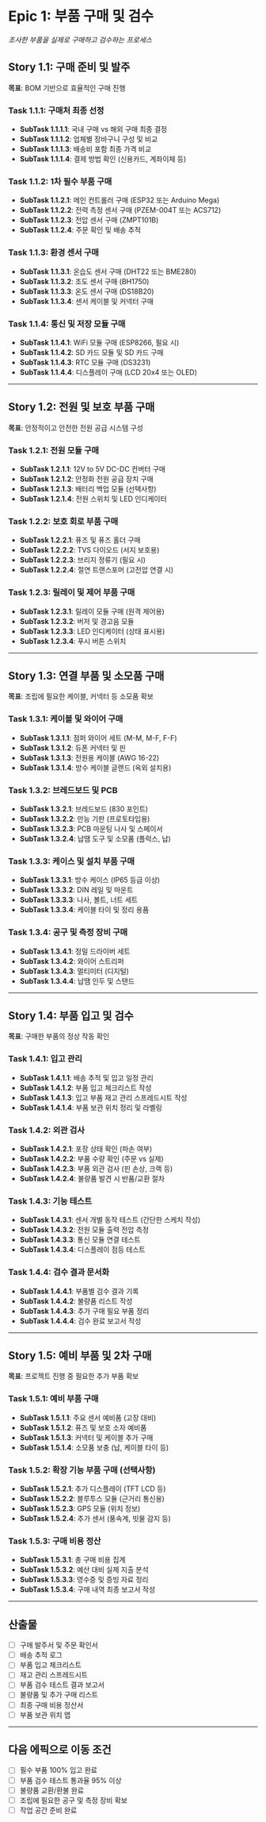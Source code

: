 # Epic 1: 부품 구매 및 검수

*조사한 부품을 실제로 구매하고 검수하는 프로세스*

## Story 1.1: 구매 준비 및 발주

**목표**: BOM 기반으로 효율적인 구매 진행

### Task 1.1.1: 구매처 최종 선정

- **SubTask 1.1.1.1**: 국내 구매 vs 해외 구매 최종 결정
- **SubTask 1.1.1.2**: 업체별 장바구니 구성 및 비교
- **SubTask 1.1.1.3**: 배송비 포함 최종 가격 비교
- **SubTask 1.1.1.4**: 결제 방법 확인 (신용카드, 계좌이체 등)

### Task 1.1.2: 1차 필수 부품 구매

- **SubTask 1.1.2.1**: 메인 컨트롤러 구매 (ESP32 또는 Arduino Mega)
- **SubTask 1.1.2.2**: 전력 측정 센서 구매 (PZEM-004T 또는 ACS712)
- **SubTask 1.1.2.3**: 전압 센서 구매 (ZMPT101B)
- **SubTask 1.1.2.4**: 주문 확인 및 배송 추적

### Task 1.1.3: 환경 센서 구매

- **SubTask 1.1.3.1**: 온습도 센서 구매 (DHT22 또는 BME280)
- **SubTask 1.1.3.2**: 조도 센서 구매 (BH1750)
- **SubTask 1.1.3.3**: 온도 센서 구매 (DS18B20)
- **SubTask 1.1.3.4**: 센서 케이블 및 커넥터 구매

### Task 1.1.4: 통신 및 저장 모듈 구매

- **SubTask 1.1.4.1**: WiFi 모듈 구매 (ESP8266, 필요 시)
- **SubTask 1.1.4.2**: SD 카드 모듈 및 SD 카드 구매
- **SubTask 1.1.4.3**: RTC 모듈 구매 (DS3231)
- **SubTask 1.1.4.4**: 디스플레이 구매 (LCD 20x4 또는 OLED)

---

## Story 1.2: 전원 및 보호 부품 구매

**목표**: 안정적이고 안전한 전원 공급 시스템 구성

### Task 1.2.1: 전원 모듈 구매

- **SubTask 1.2.1.1**: 12V to 5V DC-DC 컨버터 구매
- **SubTask 1.2.1.2**: 안정화 전원 공급 장치 구매
- **SubTask 1.2.1.3**: 배터리 백업 모듈 (선택사항)
- **SubTask 1.2.1.4**: 전원 스위치 및 LED 인디케이터

### Task 1.2.2: 보호 회로 부품 구매

- **SubTask 1.2.2.1**: 퓨즈 및 퓨즈 홀더 구매
- **SubTask 1.2.2.2**: TVS 다이오드 (서지 보호용)
- **SubTask 1.2.2.3**: 브리지 정류기 (필요 시)
- **SubTask 1.2.2.4**: 절연 트랜스포머 (고전압 연결 시)

### Task 1.2.3: 릴레이 및 제어 부품 구매

- **SubTask 1.2.3.1**: 릴레이 모듈 구매 (원격 제어용)
- **SubTask 1.2.3.2**: 버저 및 경고음 모듈
- **SubTask 1.2.3.3**: LED 인디케이터 (상태 표시용)
- **SubTask 1.2.3.4**: 푸시 버튼 스위치

---

## Story 1.3: 연결 부품 및 소모품 구매

**목표**: 조립에 필요한 케이블, 커넥터 등 소모품 확보

### Task 1.3.1: 케이블 및 와이어 구매

- **SubTask 1.3.1.1**: 점퍼 와이어 세트 (M-M, M-F, F-F)
- **SubTask 1.3.1.2**: 듀폰 커넥터 및 핀
- **SubTask 1.3.1.3**: 전원용 케이블 (AWG 16-22)
- **SubTask 1.3.1.4**: 방수 케이블 글랜드 (옥외 설치용)

### Task 1.3.2: 브레드보드 및 PCB

- **SubTask 1.3.2.1**: 브레드보드 (830 포인트)
- **SubTask 1.3.2.2**: 만능 기판 (프로토타입용)
- **SubTask 1.3.2.3**: PCB 마운팅 나사 및 스페이서
- **SubTask 1.3.2.4**: 납땜 도구 및 소모품 (플럭스, 납)

### Task 1.3.3: 케이스 및 설치 부품 구매

- **SubTask 1.3.3.1**: 방수 케이스 (IP65 등급 이상)
- **SubTask 1.3.3.2**: DIN 레일 및 마운트
- **SubTask 1.3.3.3**: 나사, 볼트, 너트 세트
- **SubTask 1.3.3.4**: 케이블 타이 및 정리 용품

### Task 1.3.4: 공구 및 측정 장비 구매

- **SubTask 1.3.4.1**: 정밀 드라이버 세트
- **SubTask 1.3.4.2**: 와이어 스트리퍼
- **SubTask 1.3.4.3**: 멀티미터 (디지털)
- **SubTask 1.3.4.4**: 납땜 인두 및 스탠드

---

## Story 1.4: 부품 입고 및 검수

**목표**: 구매한 부품의 정상 작동 확인

### Task 1.4.1: 입고 관리

- **SubTask 1.4.1.1**: 배송 추적 및 입고 일정 관리
- **SubTask 1.4.1.2**: 부품 입고 체크리스트 작성
- **SubTask 1.4.1.3**: 입고 부품 재고 관리 스프레드시트 작성
- **SubTask 1.4.1.4**: 부품 보관 위치 정리 및 라벨링

### Task 1.4.2: 외관 검사

- **SubTask 1.4.2.1**: 포장 상태 확인 (파손 여부)
- **SubTask 1.4.2.2**: 부품 수량 확인 (주문 vs 실제)
- **SubTask 1.4.2.3**: 부품 외관 검사 (핀 손상, 크랙 등)
- **SubTask 1.4.2.4**: 불량품 발견 시 반품/교환 절차

### Task 1.4.3: 기능 테스트

- **SubTask 1.4.3.1**: 센서 개별 동작 테스트 (간단한 스케치 작성)
- **SubTask 1.4.3.2**: 전원 모듈 출력 전압 측정
- **SubTask 1.4.3.3**: 통신 모듈 연결 테스트
- **SubTask 1.4.3.4**: 디스플레이 점등 테스트

### Task 1.4.4: 검수 결과 문서화

- **SubTask 1.4.4.1**: 부품별 검수 결과 기록
- **SubTask 1.4.4.2**: 불량품 리스트 작성
- **SubTask 1.4.4.3**: 추가 구매 필요 부품 정리
- **SubTask 1.4.4.4**: 검수 완료 보고서 작성

---

## Story 1.5: 예비 부품 및 2차 구매

**목표**: 프로젝트 진행 중 필요한 추가 부품 확보

### Task 1.5.1: 예비 부품 구매

- **SubTask 1.5.1.1**: 주요 센서 예비품 (고장 대비)
- **SubTask 1.5.1.2**: 퓨즈 및 보호 소자 예비품
- **SubTask 1.5.1.3**: 커넥터 및 케이블 추가 구매
- **SubTask 1.5.1.4**: 소모품 보충 (납, 케이블 타이 등)

### Task 1.5.2: 확장 기능 부품 구매 (선택사항)

- **SubTask 1.5.2.1**: 추가 디스플레이 (TFT LCD 등)
- **SubTask 1.5.2.2**: 블루투스 모듈 (근거리 통신용)
- **SubTask 1.5.2.3**: GPS 모듈 (위치 정보)
- **SubTask 1.5.2.4**: 추가 센서 (풍속계, 빗물 감지 등)

### Task 1.5.3: 구매 비용 정산

- **SubTask 1.5.3.1**: 총 구매 비용 집계
- **SubTask 1.5.3.2**: 예산 대비 실제 지출 분석
- **SubTask 1.5.3.3**: 영수증 및 증빙 자료 정리
- **SubTask 1.5.3.4**: 구매 내역 최종 보고서 작성

---

## 산출물

- [ ]  구매 발주서 및 주문 확인서
- [ ]  배송 추적 로그
- [ ]  부품 입고 체크리스트
- [ ]  재고 관리 스프레드시트
- [ ]  부품 검수 테스트 결과 보고서
- [ ]  불량품 및 추가 구매 리스트
- [ ]  최종 구매 비용 정산서
- [ ]  부품 보관 위치 맵

---

## 다음 에픽으로 이동 조건

- [ ]  필수 부품 100% 입고 완료
- [ ]  부품 검수 테스트 통과율 95% 이상
- [ ]  불량품 교환/환불 완료
- [ ]  조립에 필요한 공구 및 측정 장비 확보
- [ ]  작업 공간 준비 완료